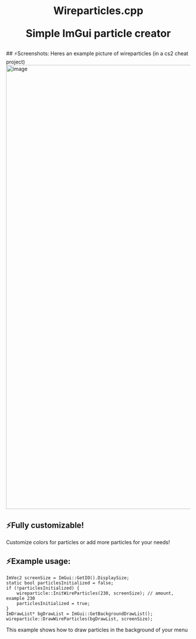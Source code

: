 
<h1 align="center">
  Wireparticles.cpp

  Simple ImGui particle creator
</h1>
## ⚡️Screenshots:
Heres an example picture of wireparticles (in a cs2 cheat project)

<img width="2550" height="1212" alt="image" src="https://github.com/user-attachments/assets/0d99b8c2-66c2-4111-91be-518394a830ce" />

## ⚡️Fully customizable!
Customize colors for particles or add more particles for your needs!

## ⚡️Example usage:
    ImVec2 screenSize = ImGui::GetIO().DisplaySize;
    static bool particlesInitialized = false;
    if (!particlesInitialized) {
        wireparticle::InitWireParticles(230, screenSize); // amount, example 230
        particlesInitialized = true;
    }
    ImDrawList* bgDrawList = ImGui::GetBackgroundDrawList();
    wireparticle::DrawWireParticles(bgDrawList, screenSize);
This example shows how to draw particles in the background of your menu
